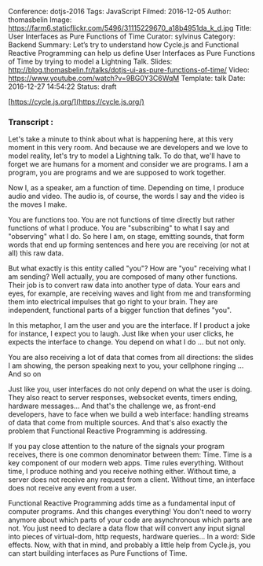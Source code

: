 Conference: dotjs-2016
Tags: JavaScript
Filmed: 2016-12-05
Author: thomasbelin
Image: https://farm6.staticflickr.com/5496/31115229670_a18b4951da_k_d.jpg
Title: User Interfaces as Pure Functions of Time
Curator: sylvinus
Category: Backend
Summary: Let’s try to understand how Cycle.js and Functional Reactive Programming can help us define User Interfaces as Pure Functions of Time by trying to model a Lightning Talk.
Slides: http://blog.thomasbelin.fr/talks/dotjs-ui-as-pure-functions-of-time/
Video: https://www.youtube.com/watch?v=9BG0Y3C6WqM
Template: talk
Date: 2016-12-27 14:54:22
Status: draft

[https://cycle.js.org/](https://cycle.js.org/)

### Transcript :

Let's take a minute to think about what is happening here, at this very moment in this very room.
And because we are developers and we love to model reality, let's try to model a Lightning talk.
To do that, we'll have to forget we are humans for a moment and consider we are programs.
I am a program, you are programs and we are supposed to work together.

Now I, as a speaker, am a function of time.
Depending on time, I produce audio and video.
The audio is, of course, the words I say and the video is the moves I make.

You are functions too.
You are not functions of time directly but rather functions of what I produce.
You are "subscribing" to what I say and "observing" what I do.
So here I am, on stage, emitting sounds, that form words that end up forming sentences and here you are receiving (or not at all) this raw data.

But what exactly is this entity called "you"? How are "you" receiving what I am sending?
Well actually, you are composed of many other functions.
Their job is to convert raw data into another type of data.
Your ears and eyes, for example, are receiving waves and light from me and transforming them into electrical impulses that go right to your brain.
They are independent, functional parts of a bigger function that defines "you".

In this metaphor, I am the user and you are the interface.
If I product a joke for instance, I expect you to laugh.
Just like when your user clicks, he expects the interface to change.
You depend on what I do ... but not only.

You are also receiving a lot of data that comes from all directions: the slides I am showing, the person speaking next to you, your cellphone ringing ... And so on

Just like you, user interfaces do not only depend on what the user is doing.
They also react to server responses, websocket events, timers ending, hardware messages...
And that's the challenge we, as front-end developers, have to face when we build a web interface: handling streams of data that come from multiple sources.
And that's also exactly the problem that Functional Reactive Programming is addressing.

If you pay close attention to the nature of the signals your program receives, there is one common denominator between them: Time.
Time is a key component of our modern web apps.
Time rules everything.
Without time, I produce nothing and you receive nothing either.
Without time, a server does not receive any request from a client.
Without time, an interface does not receive any event from a user.

Functional Reactive Programming adds time as a fundamental input of computer programs. And this changes everything!
You don't need to worry anymore about which parts of your code are asynchronous which parts are not.
You just need to declare a data flow that will convert any input signal into pieces of virtual-dom, http requests, hardware queries... In a word: Side effects.
Now, with that in mind, and probably a little help from Cycle.js, you can start building interfaces as Pure Functions of Time.
